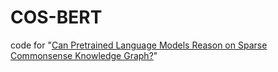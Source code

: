 # COS-BERT
code for "[Can Pretrained Language Models Reason on Sparse Commonsense Knowledge Graph?](https://ieeexplore.ieee.org/abstract/document/10065877)"

